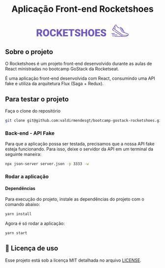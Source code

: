 <h1 align="center">
    <strong>Aplicação Front-end Rocketshoes</strong>
    <br />
    <br />
  <img alt="Rocketshoes" title="Rocketshoes" src=".github/logo.svg" width="300px" />
</h1>

## Sobre o projeto

O Rocketshoes é um projeto front-end desenvolvido durante as aulas de React ministradas no bootcamp GoStack da Rocketseat.

É uma aplicação front-end desenvolvida com React, consumindo uma API fake e utiliza da arquitetura Flux (Saga + Redux).

## Para testar o projeto

Faça o clone do repositório
```bash
git clone git@github.com:valdirmendesgt/bootcamp-gostack-rocketshoes.git
```

### Back-end - API Fake 

Para que a aplicação possa ser testada, precisamos que a nossa API fake esteja funcionando. 
Para isso, deixe o servidor da API em um terminal da seguinte maneira:

```bash
npx json-server server.json -p 3333 -w
```

### Rodar a aplicação

#### Dependências
Para execução do projeto, instale as dependências do projeto com o comando abaixo:

```bash
yarn install
```

Agora é só rodar a aplicação:

```bash
yarn start
```

## :page_facing_up: Licença de uso

Esse projeto está sob a licença MIT detalhada no arquivo [LICENSE](LICENSE).